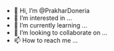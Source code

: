 - 👋 Hi, I’m @PrakharDoneria
- 👀 I’m interested in ...
- 🌱 I’m currently learning ...
- 💞️ I’m looking to collaborate on ...
- 📫 How to reach me ...

<!---
PrakharDoneria/PrakharDoneria is a ✨ special ✨ repository because its `README.md` (this file) appears on your GitHub profile.
You can click the Preview link to take a look at your changes.
--->

